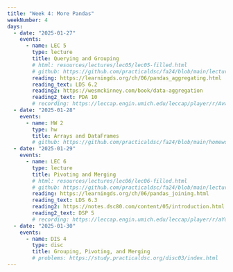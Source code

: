 ```yaml
---
title: "Week 4: More Pandas"
weekNumber: 4
days:
  - date: "2025-01-27"
    events:
      - name: LEC 5
        type: lecture
        title: Querying and Grouping
        # html: resources/lectures/lec05/lec05-filled.html
        # github: https://github.com/practicaldsc/fa24/blob/main/lectures/lec05/
        reading: https://learningds.org/ch/06/pandas_aggregating.html
        reading_text: LDS 6.2
        reading2: https://wesmckinney.com/book/data-aggregation
        reading2_text: PDA 10
        # recording: https://leccap.engin.umich.edu/leccap/player/r/AvwZpU
  - date: "2025-01-28"
    events:
      - name: HW 2
        type: hw
        title: Arrays and DataFrames
        # github: https://github.com/practicaldsc/fa24/blob/main/homeworks/hw02/hw02.ipynb
  - date: "2025-01-29"
    events:
      - name: LEC 6
        type: lecture
        title: Pivoting and Merging
        # html: resources/lectures/lec06/lec06-filled.html
        # github: https://github.com/practicaldsc/fa24/blob/main/lectures/lec06/
        reading: https://learningds.org/ch/06/pandas_joining.html
        reading_text: LDS 6.3
        reading2: https://notes.dsc80.com/content/05/introduction.html
        reading2_text: DSP 5
        # recording: https://leccap.engin.umich.edu/leccap/player/r/aYdeGq
  - date: "2025-01-30"
    events:
      - name: DIS 4
        type: disc
        title: Grouping, Pivoting, and Merging
        # problems: https://study.practicaldsc.org/disc03/index.html
---
```

